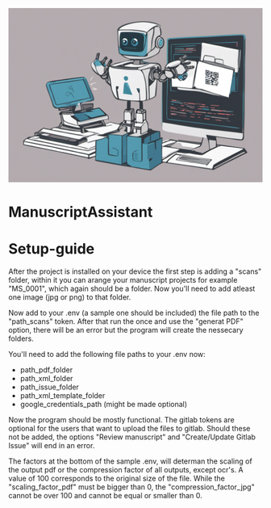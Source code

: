 ![logo](logo.png)
# ManuscriptAssistant

# Setup-guide
After the project is installed on your device the first step is adding a "scans" folder, within it you can arange your manuscript projects for example "MS_0001", which again should be a folder.
Now you'll need to add atleast one image (jpg or png) to that folder.

Now add to your .env (a sample one should be included) the file path to the "path_scans" token.
After that run the once and use the "generat PDF" option, there will be an error but the program will create the nessecary folders.

You'll need to add the following file paths to your .env now:
- path_pdf_folder
- path_xml_folder
- path_issue_folder
- path_xml_template_folder
- google_credentials_path (might be made optional)

Now the program should be mostly functional. The gitlab tokens are optional for the users that want to upload the files to gitlab. Should these not be added, the options "Review manuscript" and "Create/Update Gitlab Issue" will end in an error.

The factors at the bottom of the sample .env, will determan the scaling of the output pdf or the compression factor of all outputs, except ocr's. A value of 100 corresponds to the original size of the file. While the "scaling_factor_pdf" must be bigger than 0, the "compression_factor_jpg" cannot be over 100 and cannot be equal or smaller than 0.

